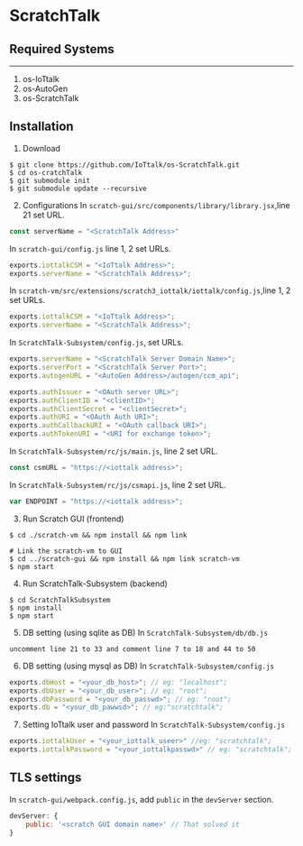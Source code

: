 # ScratchTalk

## Required Systems
----------------------------------------------------------------------
1. os-IoTtalk
2. os-AutoGen
3. os-ScratchTalk
## Installation
1. Download
``` command
$ git clone https://github.com/IoTtalk/os-ScratchTalk.git
$ cd os-cratchTalk
$ git submodule init
$ git submodule update --recursive
```

2. Configurations
In `scratch-gui/src/components/library/library.jsx`,line 21 set URL.
```js
const serverName = "<ScratchTalk Address>"
```

In `scratch-gui/config.js` line 1, 2 set URLs.
```js
exports.iottalkCSM = "<IoTtalk Address>";
exports.serverName = "<ScratchTalk Address>";
```

In `scratch-vm/src/extensions/scratch3_iottalk/iottalk/config.js`,line 1, 2 set URLs.
```js
exports.iottalkCSM = "<IoTtalk Address>";
exports.serverName = "<ScratchTalk Address>";
```

In `ScratchTalk-Subsystem/config.js`, set URLs.
```js
exports.serverName = "<ScratchTalk Server Domain Name>";
exports.serverPort = "<ScratchTalk Server Port>";
exports.autogenURL = "<AutoGen Address>/autogen/ccm_api";

exports.authIssuer = "<OAuth server URL>";
exports.authClientID = "<clientID>";
exports.authClientSecret = "<clientSecret>";
exports.authURI = "<OAuth Auth URI>";
exports.authCallbackURI = "<OAuth callback URI>";
exports.authTokenURI = "<URI for exchange token>";
```
In `ScratchTalk-Subsystem/rc/js/main.js`, line 2 set URL.
```js
const csmURL = "https://<iottalk address>";
```

In `ScratchTalk-Subsystem/rc/js/csmapi.js`, line 2 set URL.
```js
var ENDPOINT = "https://<iottalk address>";
```

3. Run Scratch GUI (frontend)
``` command
$ cd ./scratch-vm && npm install && npm link

# Link the scratch-vm to GUI
$ cd ../scratch-gui && npm install && npm link scratch-vm
$ npm start
```

4. Run ScratchTalk-Subsystem (backend)
``` command
$ cd ScratchTalkSubsystem
$ npm install
$ npm start
```

5. DB setting (using sqlite as DB)
In `ScratchTalk-Subsystem/db/db.js`
``` command
uncomment line 21 to 33 and comment line 7 to 18 and 44 to 50
```

6. DB setting (using mysql as DB)
In `ScratchTalk-Subsystem/config.js`
```js
exports.dbHost = "<your_db_host>"; // eg: "localhost";
exports.dbUser = "<your_db_user>"; // eg: "root";
exports.dbPassword = "<your_db_passwd>"; // eg: "root";
exports.db = "<your_db_pawwsd>"; // eg:"scratchtalk";
```

7. Setting IoTtalk user and password
In `ScratchTalk-Subsystem/config.js`
```js
exports.iottalkUser = "<your_iottalk_useer>" //eg: "scratchtalk"; 
exports.iottalkPassword = "<your_iottalkpasswd>" // eg: "scratchtalk"; 
```
## TLS settings
In `scratch-gui/webpack.config.js`, add `public` in the `devServer` section.
```js
devServer: {
    public: '<scratch GUI domain name>' // That solved it
}
```

